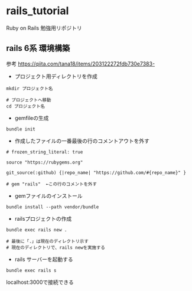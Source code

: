 # rails_tutorial
Ruby on Rails 勉強用リポジトリ

## rails 6系 環境構築
参考
https://qiita.com/tana18/items/203122272fdb730e7383- 

- プロジェクト用ディレクトリを作成

```
mkdir プロジェクト名

# プロジェクトへ移動
cd プロジェクト名

```

- gemfileの生成

```
bundle init
```

- 作成したファイルの一番最後の行のコメントアウトを外す

```Gemfile
# frozen_string_literal: true

source "https://rubygems.org"

git_source(:github) {|repo_name| "https://github.com/#{repo_name}" }

# gem "rails"  ←この行のコメントを外す
```

- gemファイルのインストール

```
bundle install --path vendor/bundle
```

- railsプロジェクトの作成

```
bundle exec rails new .

# 最後に「.」は現在のディレクトリ示す
# 現在のディレクトリで、rails newを実施する
```

- rails サーバーを起動する

```
bundle exec rails s
```

localhost:3000で接続できる
